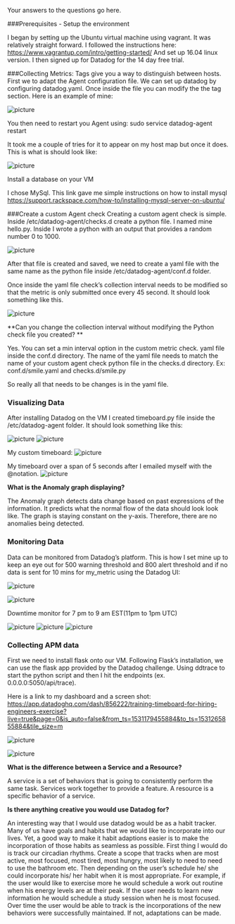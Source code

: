 Your answers to the questions go here.

###Prerequisites - Setup the environment

I began by setting up the Ubuntu virtual machine using vagrant. It was relatively straight forward. I followed the instructions here: https://www.vagrantup.com/intro/getting-started/
And set up 16.04 linux version. I then signed up for Datadog for the 14 day free trial.

###Collecting Metrics:
Tags give you a way to distinguish between hosts. 
First we to adapt the Agent configuration file. We can set up datadog by configuring datadog.yaml. Once inside the file you can modify the the tag section.
Here is an example of mine:

![picture](./img/1.png)


You then need to restart you Agent using: sudo service datadog-agent restart

It took me a couple of tries for it to appear on my host map but once it does. This is what is should look like:

![picture](./img/2.png)




Install a database on your VM

I chose MySql.  This link gave me simple instructions on how to install mysql https://support.rackspace.com/how-to/installing-mysql-server-on-ubuntu/

###Create a custom Agent check 
Creating a custom agent check is simple. Inside /etc/datadog-agent/checks.d create a python file. I named mine hello.py. Inside I wrote a python with an output that provides a random number 0 to 1000.

![picture](./img/3.png)

 After that file is created and saved, we need to create a yaml file with the same name as the python file inside /etc/datadog-agent/conf.d folder. 

Once inside the yaml file check’s collection interval needs to be modified so that the metric is only submitted once every 45 second. It should look something like this. 


![picture](./img/4.png)




**Can you change the collection interval without modifying the Python check file you created? **

Yes. You can set a min interval option in the custom metric check. yaml file inside the conf.d directory. The name of the yaml file needs to match the name of your custom agent check python file in the checks.d directory. 
    Ex: conf.d/smile.yaml and checks.d/smile.py

 So really all that needs to be changes is in the yaml file.

### Visualizing Data

After installing Datadog on the VM I created timeboard.py file inside the /etc/datadog-agent folder. 
It should look something like this:

![picture](./img/5.png)
![picture](./img/6.png)







My custom timeboard:
![picture](./img/7.png)






My timeboard over a span of 5 seconds after I emailed myself with the @notation.
![picture](./img/8.png)




**What is the Anomaly graph displaying?**

The Anomaly graph detects data change based on past expressions of the information. It predicts what the normal flow of the data should look look like. The graph is staying constant on the y-axis. Therefore, there are no anomalies being detected.



### Monitoring Data

Data can be monitored from Datadog’s platform. 
 This is how I set mine up to keep an eye out for 500 warning threshold and 800 alert threshold and if no data is sent for 10 mins for my_metric using the Datadog UI:


![picture](./img/9.png)

![picture](./img/10.png)






Downtime monitor for 7 pm to 9 am EST(11pm to 1pm UTC)




![picture](./img/11.png)
![picture](./img/12.png)
![picture](./img/13.png)




### Collecting APM data

First we need to install flask onto our VM. Following Flask’s installation, we can use the flask app provided by the Datadog challenge. Using ddtrace to start the python script and then I hit the endpoints (ex. 0.0.0.0:5050/api/trace).




Here is a link to my dashboard and a screen shot:  https://app.datadoghq.com/dash/856222/training-timeboard-for-hiring-engineers-exercise?live=true&page=0&is_auto=false&from_ts=1531179455884&to_ts=1531265855884&tile_size=m


![picture](./img/14.png)

![picture](./img/15.png)





**What is the difference between a Service and a Resource?**

A service is a set of behaviors that is going to consistently perform the same task.  Services work together to provide a feature.
A resource is a specific behavior of a service. 


**Is there anything creative you would use Datadog for?**

An interesting way that I would use datadog would be as a habit tracker. Many of us have goals and habits that we would like to incorporate into our lives. Yet, a good way to make it habit adaptions easier is to make the incorporation of those habits as seamless as possible. First thing I would do is track our circadian rhythms.
Create a scope that tracks when are most active, most focused, most tired, most hungry, most likely to need to need to use the bathroom etc.
Then depending on the user’s schedule he/ she could incorporate his/ her habit when it is most appropriate.
For example, if the user would like to exercise more he would schedule a work out routine when his energy levels are at their peak.
If the user needs to learn new information he would schedule a study session when he is most focused.
Over time the user would be able to track is the incorporations of the new behaviors were successfully maintained. If not, adaptations can be made.

